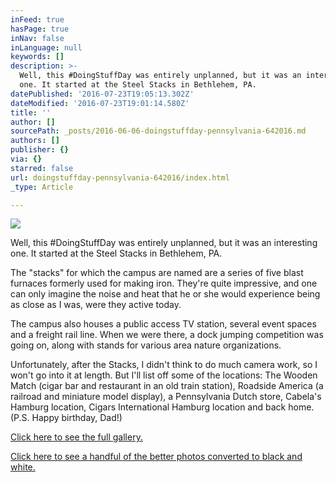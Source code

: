 ```yaml
---
inFeed: true
hasPage: true
inNav: false
inLanguage: null
keywords: []
description: >-
  Well, this #DoingStuffDay was entirely unplanned, but it was an interesting
  one. It started at the Steel Stacks in Bethlehem, PA.
datePublished: '2016-07-23T19:05:13.302Z'
dateModified: '2016-07-23T19:01:14.580Z'
title: ''
author: []
sourcePath: _posts/2016-06-06-doingstuffday-pennsylvania-642016.md
authors: []
publisher: {}
via: {}
starred: false
url: doingstuffday-pennsylvania-642016/index.html
_type: Article

---
```

![](https://the-grid-user-content.s3-us-west-2.amazonaws.com/a933bce5-4a6a-4cec-acfe-030034c1acd0.jpg)

Well, this \#DoingStuffDay was entirely unplanned, but it was an interesting one. It started at the Steel Stacks in Bethlehem, PA.

The "stacks" for which the campus are named are a series of five blast furnaces formerly used for making iron. They're quite impressive, and one can only imagine the noise and heat that he or she would experience being as close as I was, were they active today.

The campus also houses a public access TV station, several event spaces and a freight rail line. When we were there, a dock jumping competition was going on, along with stands for various area nature organizations.

Unfortunately, after the Stacks, I didn't think to do much camera work, so I won't go into it at length. But I'll list off some of the locations: The Wooden Match (cigar bar and restaurant in an old train station), Roadside America (a railroad and miniature model display), a Pennsylvania Dutch store, Cabela's Hamburg location, Cigars International Hamburg location and back home.  
(P.S. Happy birthday, Dad!)

[Click here to see the full gallery.][0]

[Click here to see a handful of the better photos converted to black and white.][1]

[0]: https://www.facebook.com/media/set/?set=a.1187125737978637.1073741836.347135811977638&type=1&l=d6ae5e59cb
[1]: http://bit.ly/1UCjTcb
